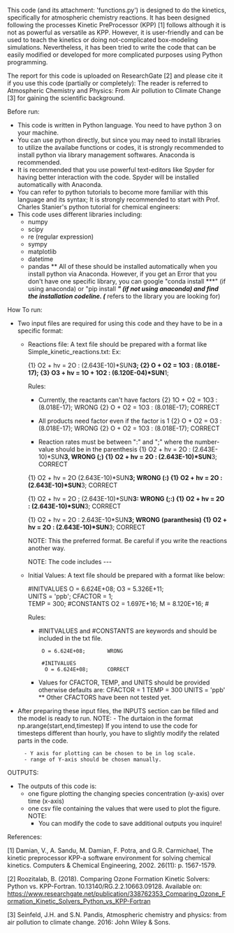 This code (and its attachment: 'functions.py') is designed to do the kinetics, specifically for atmospheric chemistry reactions. 
It has been designed following the processes Kinetic PreProcessor (KPP) [1] follows although
it is not as powerful as versatile as KPP. However, it is user-friendly and can be used 
to teach the kinetics or doing not-complicated box-modeling simulations. Nevertheless,
it has been tried to write the code that can be easily modified or developed for more 
complicated purposes using Python programming.


The report for this code is uploaded on ResearchGate [2] and please cite it if you use this code (partially or completely):
The reader is referred to Atmospheric Chemistry and Physics: From Air pollution to Climate Change [3] for gaining the scientific background.

Before run:

- This code is written in Python language. You need to have python 3 on your machine. 
- You can use python directly, but since you may need to install libraries to utilize the availabe functions or codes, it is strongly     recommended to install python via library management softwares. Anaconda is recommended. 
- It is recommended that you use powerful text-editors like Spyder for having better 
  interaction with the code. Spyder will be installed automatically with Anaconda.
- You can refer to python tutorials to become more familiar with this language and its syntax; It is strongly recommended to start with   Prof. Charles Stanier's python tutorial for chemical engineers:
- This code uses different libraries including:
    - numpy
    - scipy
    - re (regular expression)
    - sympy
    - matplotlib
    - datetime
    - pandas
 ** All of these should be installed automatically when you install python via Anaconda. However, if you get an Error that you don't have one specific library, you can google "conda install ***" (if using anaconda) or "pip install ***" (if not using anaconda) and find the installation codeline. (*** refers to the library you are looking for)
 
 
 
How To run:
    
- Two input files are required for using this code and they have to be in a specific format:
    - Reactions file: A text file should be prepared with a format like Simple_kinetic_reactions.txt:
        Ex:
        
        {1}  O2   + hv = 2O		: (2.643E-10)*SUN**3;
        {2}  O    + O2 = 1O3		: (8.018E-17);
        {3}  O3   + hv = 1O   + 1O2 	: (6.120E-04)*SUN**1;        
        
        Rules:
        - Currently, the reactants can't have factors
         {2}  1O    + O2 = 1O3		: (8.018E-17);  WRONG
         {2}  O    + O2 = 1O3		: (8.018E-17); CORRECT

        - All products need factor even if the factor is 1
         {2}  O    + O2 = O3		: (8.018E-17); WRONG
         {2}  O    + O2 = 1O3		: (8.018E-17); CORRECT
         
        - Reaction rates must be between ":" and ";" where the number-value should be in the parenthesis
         {1}  O2   + hv = 2O		: (2.643E-10)*SUN**3,   WRONG (;)
         {1}  O2   + hv = 2O		: (2.643E-10)*SUN**3;   CORRECT
         
         {1}  O2   + hv = 2O		 (2.643E-10)*SUN**3;    WRONG (:)
         {1}  O2   + hv = 2O		: (2.643E-10)*SUN**3;   CORRECT
         
         {1}  O2   + hv = 2O		; (2.643E-10)*SUN**3:   WRONG (;:)
         {1}  O2   + hv = 2O		: (2.643E-10)*SUN**3;   CORRECT
         
         {1}  O2   + hv = 2O		: 2.643E-10*SUN**3;     WRONG (paranthesis)
         {1}  O2   + hv = 2O		: (2.643E-10)*SUN**3;   CORRECT
         
         
         NOTE: This the preferred format. Be careful if you write the reactions another way.
         
         NOTE: The code includes ---
         
      

    - Initial Values: A text file should be prepared with a format like below:
        

        #INITVALUES
           O = 6.624E+08;
           O3 = 5.326E+11;  
           UNITS = 'ppb';
           CFACTOR = 1;   
           TEMP = 300;
        #CONSTANTS
        	O2 = 1.697E+16;
        	M = 8.120E+16;
        	#
            
        Rules:
        - #INITVALUES and #CONSTANTS are keywords and should be included in the txt file.
                                
               O = 6.624E+08;       WRONG
        
               #INITVALUES
                O = 6.624E+08;      CORRECT
                
                
        - Values for CFACTOR, TEMP, and UNITS should be provided otherwise defaults are:
            CFACTOR = 1
            TEMP = 300
            UNITS = 'ppb'
         ** Other CFACTORS have been not tested yet.  


- After preparing these input files, the INPUTS section can be filled and the model is ready to run.
    NOTE:
        - The durtaion in the format np.arange(start,end,timestep)
          If you intend to use the code for timesteps different than hourly, you have to 
          slightly modify the related parts in the code.
          
        - Y axis for plotting can be chosen to be in log scale.
        - range of Y-axis should be chosen manually.

OUTPUTS:

- The outputs of this code is:
    - one figure plotting the changing species concentration (y-axis) over time (x-axis)
    - one csv file containing the values that were used to plot the figure.
    NOTE:
        - You can modify the code to save additional outputs you inquire!
        
References: 


[1] Damian, V., A. Sandu, M. Damian, F. Potra, and G.R. Carmichael, The kinetic preprocessor KPP-a software environment for solving chemical kinetics. Computers & Chemical Engineering, 2002. 26(11): p. 1567-1579.

[2] Roozitalab, B. (2018). Comparing Ozone Formation Kinetic Solvers: Python vs. KPP-Fortran. 10.13140/RG.2.2.10663.09128. Available on: https://www.researchgate.net/publication/338762353_Comparing_Ozone_Formation_Kinetic_Solvers_Python_vs_KPP-Fortran

[3] Seinfeld, J.H. and S.N. Pandis, Atmospheric chemistry and physics: from air pollution to climate change. 2016: John Wiley & Sons.
